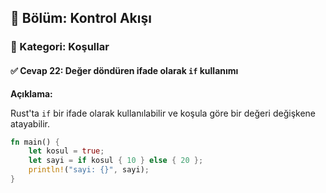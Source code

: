 ## 📘 Bölüm: Kontrol Akışı  
### 🔹 Kategori: Koşullar  
#### ✅ Cevap 22: Değer döndüren ifade olarak `if` kullanımı

**Açıklama:**

Rust'ta `if` bir ifade olarak kullanılabilir ve koşula göre bir değeri değişkene atayabilir.

```rust
fn main() {
    let kosul = true;
    let sayi = if kosul { 10 } else { 20 };
    println!("sayi: {}", sayi);
}
```
